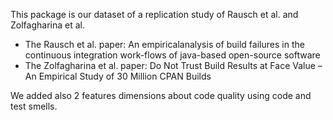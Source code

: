 This package is our dataset of a replication study of Rausch et al. and Zolfagharina et al.
- The Rausch et al. paper: An empiricalanalysis of build failures in the continuous integration work-flows of java-based open-source software
- The Zolfagharina et al. paper: Do Not Trust Build Results at Face Value – An Empirical Study of 30 Million CPAN Builds

We added also 2 features dimensions about code quality using code and test smells.
